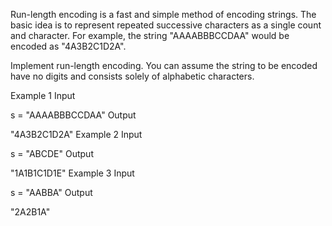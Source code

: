Run-length encoding is a fast and simple method of encoding strings. The basic idea is to represent repeated successive characters as a single count and character. For example, the string "AAAABBBCCDAA" would be encoded as "4A3B2C1D2A".

Implement run-length encoding. You can assume the string to be encoded have no digits and consists solely of alphabetic characters.

Example 1
Input

s = "AAAABBBCCDAA"
Output

"4A3B2C1D2A"
Example 2
Input

s = "ABCDE"
Output

"1A1B1C1D1E"
Example 3
Input

s = "AABBA"
Output

"2A2B1A"
